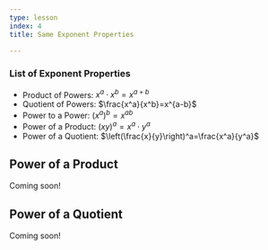 ```yaml
---
type: lesson
index: 4
title: Same Exponent Properties

---
```




### List of Exponent Properties
- Product of Powers: $x^a\cdot x^b=x^{a+b}$
- Quotient of Powers: $\frac{x^a}{x^b}=x^{a-b}$
- Power to a Power: $(x^a)^b=x^{ab}$
- Power of a Product: $(xy)^a=x^a\cdot y^a$
- Power of a Quotient: $\left(\frac{x}{y}\right)^a=\frac{x^a}{y^a}$

## Power of a Product
Coming soon!

## Power of a Quotient
Coming soon!
<!--stackedit_data:
eyJoaXN0b3J5IjpbLTM4NDkxNDYyNiwxMDIxODI0NTc1XX0=
-->